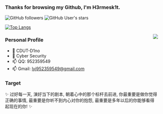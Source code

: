 ### Thanks for browsing my Github, I'm H3rmesk1t.

![GitHub followers](https://img.shields.io/github/followers/H3rmesk1t?style=social)   ![GitHub User's stars](https://img.shields.io/github/stars/H3rmesk1t?style=social)

[![Top Langs](https://profile-counter.glitch.me/H3rmesk1t/count.svg)](https://github.com/H3rmesk1t)

<img align="right" src="https://github-readme-stats.vercel.app/api?username=H3rmesk1t&show_icons=true&theme=radical">

### Personal Profile
 - 🔭 CDUT-D1no
 - 🌱 Cyber Security
 - 📫 QQ: 952359549
 - 📫 Gmail: lyj952359549@gmail.com
 
### Target
✨ 过好每一天, 演好当下的剧本, 朝着心中的那个标杆去前进, 你最重要是做你觉得正确的事情, 最重要是你听不到内心对你的抱怨, 最重要是多年以后的你能够看得起现在的你! ✨
